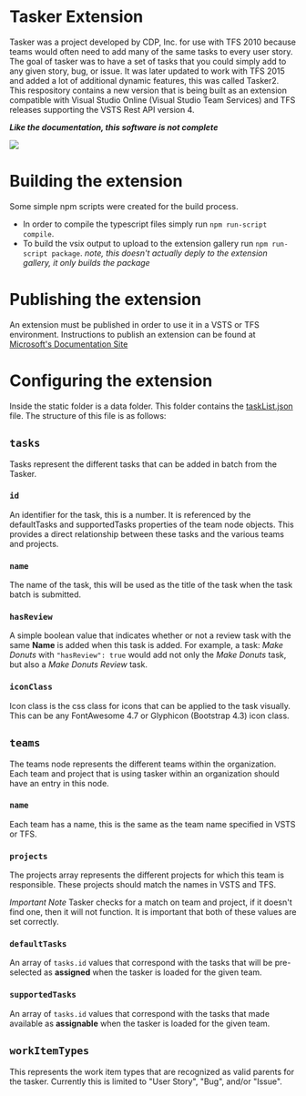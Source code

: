 # Tasker Extension
Tasker was a project developed by CDP, Inc. for use with TFS 2010 because teams would often need to add many of the same tasks to every user story.  The goal of tasker was to have a set of tasks that you could simply add to any given story, bug, or issue.  It was later updated to work with TFS 2015 and added a lot of additional dynamic features, this was called Tasker2. This respository contains a new version that is being built as an extension compatible with Visual Studio Online (Visual Studio Team Services) and TFS releases supporting the VSTS Rest API version 4.

***Like the documentation, this software is not complete***  

[<img src="https://cdpinc.visualstudio.com/_apis/public/build/definitions/b60ff22e-6fe0-469e-b948-1a18c5a2ae5d/3/badge"/>](https://cdpinc.visualstudio.com/WUMEI/_build/index?definitionId=5)

# Building the extension
Some simple npm scripts were created for the build process.  
* In order to compile the typescript files simply run `npm run-script compile`.
* To build the vsix output to upload to the extension gallery run `npm run-script package`. *note, this doesn't actually deply to the extension gallery, it only builds the package*

# Publishing the extension
An extension must be published in order to use it in a VSTS or TFS environment.  Instructions to publish an extension can be found at [Microsoft's Documentation Site](https://docs.microsoft.com/en-us/vsts/extend/publish/overview)

# Configuring the extension
Inside the static folder is a data folder.  This folder contains the [taskList.json](static/data/taskList.json) file.  The structure of this file is as follows:

## `tasks`
Tasks represent the different tasks that can be added in batch from the Tasker.  

### `id`
An identifier for the task, this is a number.  It is referenced by the defaultTasks and supportedTasks properties of the team node objects.  This provides a direct relationship between these tasks and the various teams and projects.

### `name`
The name of the task, this will be used as the title of the task when the task batch is submitted.

### `hasReview`
A simple boolean value that indicates whether or not a review task with the same **Name** is added when this task is added.  For example, a task: *Make Donuts* with `"hasReview": true` would add not only the *Make Donuts* task, but also a *Make Donuts Review* task.

### `iconClass`
Icon class is the css class for icons that can be applied to the task visually.  This can be any FontAwesome 4.7 or Glyphicon (Bootstrap 4.3) icon class.

## `teams`
The teams node represents the different teams within the organization.  Each team and project that is using tasker within an organization should have an entry in this node.

### `name`
Each team has a name, this is the same as the team name specified in VSTS or TFS.

### `projects`
The projects array represents the different projects for which this team is responsible.  These projects should match the names in VSTS and TFS.

*Important Note* Tasker checks for a match on team and project, if it doesn't find one, then it will not function.  It is important that both of these values are set correctly.

### `defaultTasks`
An array of `tasks.id` values that correspond with the tasks that will be pre-selected as **assigned** when the tasker is loaded for the given team.

### `supportedTasks`
An array of `tasks.id` values that correspond with the tasks that made available as **assignable** when the tasker is loaded for the given team.

## `workItemTypes`
This represents the work item types that are recognized as valid parents for the tasker.  Currently this is limited to "User Story", "Bug", and/or "Issue".